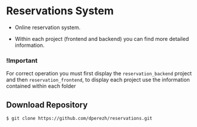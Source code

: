 # Reservations System

- Online reservation system.

- Within each project (frontend and backend) you can find more detailed information.

### !Important

For correct operation you must first display the `reservation_backend` project and then `reservation_frontend`, to display each project use the information contained within each folder

## Download Repository

``
$ git clone https://github.com/dperezh/reservations.git
``
